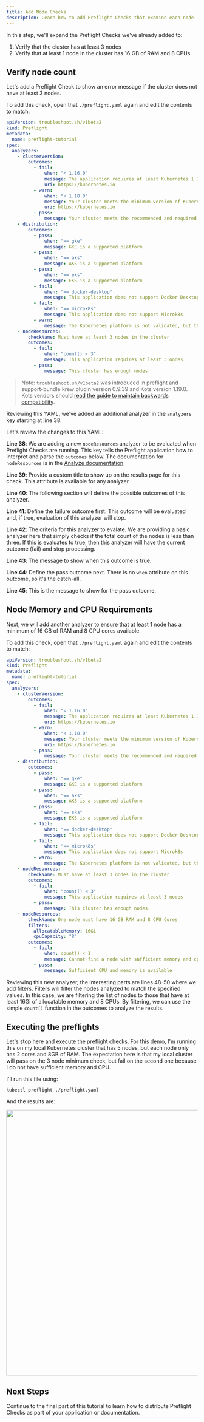 ```yaml
---
title: Add Node Checks
description: Learn how to add Preflight Checks that examine each node
---
```


In this step, we'll expand the Preflight Checks we've already added to:

1. Verify that the cluster has at least 3 nodes
2. Verify that at least 1 node in the cluster has 16 GB of RAM and 8 CPUs

## Verify node count

Let's add a Preflight Check to show an error message if the cluster does not have at least 3 nodes.

To add this check, open that `./preflight.yaml` again and edit the contents to match:

```yaml
apiVersion: troubleshoot.sh/v1beta2
kind: Preflight
metadata:
  name: preflight-tutorial
spec:
  analyzers:
    - clusterVersion:
        outcomes:
          - fail:
              when: "< 1.16.0"
              message: The application requires at least Kubernetes 1.16.0, and recommends 1.18.0.
              uri: https://kubernetes.io
          - warn:
              when: "< 1.18.0"
              message: Your cluster meets the minimum version of Kubernetes, but we recommend you update to 1.18.0 or later.
              uri: https://kubernetes.io
          - pass:
              message: Your cluster meets the recommended and required versions of Kubernetes.
    - distribution:
        outcomes:
          - pass:
              when: "== gke"
              message: GKE is a supported platform
          - pass:
              when: "== aks"
              message: AKS is a supported platform
          - pass:
              when: "== eks"
              message: EKS is a supported platform
          - fail:
              when: "== docker-desktop"
              message: This application does not support Docker Desktop
          - fail:
              when: "== microk8s"
              message: This application does not support Microk8s
          - warn:
              message: The Kubernetes platform is not validated, but there are no known compatibility issues.
    - nodeResources:
        checkName: Must have at least 3 nodes in the cluster
        outcomes:
          - fail:
              when: "count() < 3"
              message: This application requires at least 3 nodes
          - pass:
              message: This cluster has enough nodes.
```

> Note: `troubleshoot.sh/v1beta2` was introduced in preflight and support-bundle krew plugin version 0.9.39 and Kots version 1.19.0. Kots vendors should [read the guide to maintain backwards compatibility](/v1beta2/).

Reviewing this YAML, we've added an additional analyzer in the `analyzers` key starting at line 38.

Let's review the changes to this YAML:

**Line 38**: We are adding a new `nodeResources` analyzer to be evaluated when Preflight Checks are running.
This key tells the Preflight application how to interpret and parse the `outcomes` below.
The documentation for `nodeResources` is in the [Analyze documentation](/analyze/node-resources/).

**Line 39**: Provide a custom title to show up on the results page for this check.
This attribute is available for any analyzer.

**Line 40**: The following section will define the possible outcomes of this analyzer.

**Line 41**: Define the failure outcome first.
This outcome will be evaluated and, if true, evaluation of this analyzer will stop.

**Line 42**: The criteria for this analyzer to evalate.
We are providing a basic analyzer here that simply checks if the total count of the nodes is less than three.
If this is evaluates to true, then this analyzer will have the current outcome (fail) and stop processing.

**Line 43**: The message to show when this outcome is true.

**Line 44**: Define the pass outcome next.
There is no `when` attribute on this outcome, so it's the catch-all.

**Line 45**: This is the message to show for the pass outcome.

## Node Memory and CPU Requirements

Next, we will add another analyzer to ensure that at least 1 node has a minimum of 16 GB of RAM and 8 CPU cores available.

To add this check, open that `./preflight.yaml` again and edit the contents to match:

```yaml
apiVersion: troubleshoot.sh/v1beta2
kind: Preflight
metadata:
  name: preflight-tutorial
spec:
  analyzers:
    - clusterVersion:
        outcomes:
          - fail:
              when: "< 1.16.0"
              message: The application requires at least Kubernetes 1.16.0, and recommends 1.18.0.
              uri: https://kubernetes.io
          - warn:
              when: "< 1.18.0"
              message: Your cluster meets the minimum version of Kubernetes, but we recommend you update to 1.18.0 or later.
              uri: https://kubernetes.io
          - pass:
              message: Your cluster meets the recommended and required versions of Kubernetes.
    - distribution:
        outcomes:
          - pass:
              when: "== gke"
              message: GKE is a supported platform
          - pass:
              when: "== aks"
              message: AKS is a supported platform
          - pass:
              when: "== eks"
              message: EKS is a supported platform
          - fail:
              when: "== docker-desktop"
              message: This application does not support Docker Desktop
          - fail:
              when: "== microk8s"
              message: This application does not support Microk8s
          - warn:
              message: The Kubernetes platform is not validated, but there are no known compatibility issues.
    - nodeResources:
        checkName: Must have at least 3 nodes in the cluster
        outcomes:
          - fail:
              when: "count() < 3"
              message: This application requires at least 3 nodes
          - pass:
              message: This cluster has enough nodes.
    - nodeResources:
        checkName: One node must have 16 GB RAM and 8 CPU Cores
        filters:
          allocatableMemory: 16Gi
          cpuCapacity: "8"
        outcomes:
          - fail:
              when: count() < 1
              message: Cannot find a node with sufficient memory and cpu
          - pass:
              message: Sufficient CPU and memory is available
```

Reviewing this new analyzer, the interesting parts are lines 48-50 where we add filters.
Filters will filter the nodes analyzed to match the specified values.
In this case, we are filtering the list of nodes to those that have at least 16Gi of allocatable memory and 8 CPUs.
By filtering, we can use the simple `count()` function in the outcomes to analyze the results.

## Executing the preflights

Let's stop here and execute the preflight checks.
For this demo, I'm running this on my local Kubernetes cluster that has 5 nodes, but each node only has 2 cores and 8GB of RAM.
The expectation here is that my local cluster will pass on the 3 node minimum check, but fail on the second one because I do not have sufficient memory and CPU.

I'll run this file using:

```shell
kubectl preflight ./preflight.yaml
```

And the results are:

<img src="../images/preflight-nodes.png" style="width: 700px" />

## Next Steps

Continue to the final part of this tutorial to learn how to distribute Preflight Checks as part of your application or documentation.
